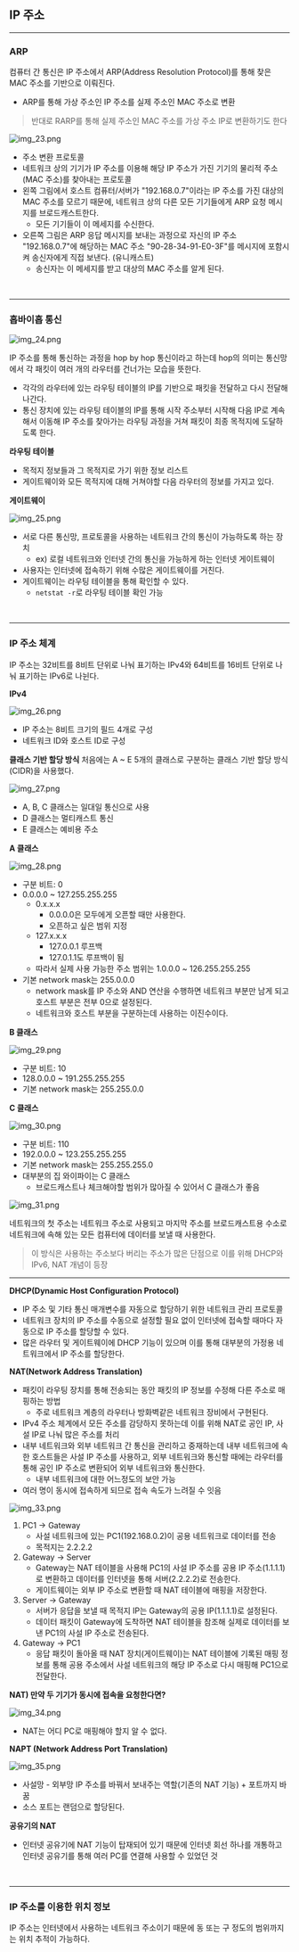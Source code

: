 
## IP 주소

---

### ARP

컴퓨터 간 통신은 IP 주소에서 ARP(Address Resolution Protocol)를 통해 찾은 MAC 주소를 기반으로 이뤄진다.
- ARP를 통해 가상 주소인 IP 주소를 실제 주소인 MAC 주소로 변환

> 반대로 RARP를 통해 실제 주소인 MAC 주소를 가상 주소 IP로 변환하기도 한다

![img_23.png](img_23.png)
- 주소 변환 프로토콜
- 네트워크 상의 기기가 IP 주소를 이용해 해당 IP 주소가 가진 기기의 물리적 주소(MAC 주소)를 찾아내는 프로토콜
- 왼쪽 그림에서 호스트 컴퓨터/서버가 "192.168.0.7"이라는 IP 주소를 가진 대상의 MAC 주소를 모르기 때문에, 네트워크 상의 다른 모든 기기들에게 ARP 요청 메시지를 브로드캐스트한다.
    - 모든 기기들이 이 메세지를 수신한다.
- 오른쪽 그림은 ARP 응답 메시지를 보내는 과정으로 자신의 IP 주소 "192.168.0.7"에 해당하는 MAC 주소 "90-28-34-91-E0-3F"를 메시지에 포함시켜 송신자에게 직접 보낸다. (유니캐스트)
    - 송신자는 이 메세지를 받고 대상의 MAC 주소를 알게 된다.


<br/>

---

### 홉바이홉 통신

![img_24.png](img_24.png)

IP 주소를 통해 통신하는 과정을 hop by hop 통신이라고 하는데 hop의 의미는 통신망에서 각 패킷이 여러 개의 라우터를 건너가는 모습을 뜻한다.
- 각각의 라우터에 있는 라우팅 테이블의 IP를 기반으로 패킷을 전달하고 다시 전달해나간다.
- 통신 장치에 있는 라우팅 테이블의 IP를 통해 시작 주소부터 시작해 다음 IP로 계속해서 이동해 IP 주소를 찾아가는 라우팅 과정을 거쳐 패킷이 최종 목적지에 도달하도록 한다.


**라우팅 테이블**
- 목적지 정보들과 그 목적지로 가기 위한 정보 리스트
- 게이트웨이와 모든 목적지에 대해 거쳐야할 다음 라우터의 정보를 가지고 있다.


**게이트웨이**

![img_25.png](img_25.png)

- 서로 다른 통신망, 프로토콜을 사용하는 네트워크 간의 통신이 가능하도록 하는 장치
  - ex) 로컬 네트워크와 인터넷 간의 통신을 가능하게 하는 인터넷 게이트웨이
- 사용자는 인터넷에 접속하기 위해 수많은 게이트웨이를 거친다.
- 게이트웨이는 라우팅 테이블을 통해 확인할 수 있다.
  - `netstat -r`로 라우팅 테이블 확인 가능


<br/>

---

### IP 주소 체계

IP 주소는 32비트를 8비트 단위로 나눠 표기하는 IPv4와 64비트를 16비트 단위로 나눠 표기하는 IPv6로 나뉜다.


**IPv4**

![img_26.png](img_26.png)

- IP 주소는 8비트 크기의 필드 4개로 구성
- 네트워크 ID와 호스트 ID로 구성

**클래스 기반 할당 방식**
처음에는 A ~ E 5개의 클래스로 구분하는 클래스 기반 할당 방식(CIDR)을 사용했다. 

![img_27.png](img_27.png)

- A, B, C 클래스는 일대일 통신으로 사용
- D 클래스는 멀티캐스트 통신
- E 클래스는 예비용 주소

**A 클래스**

![img_28.png](img_28.png)

- 구분 비트: 0
- 0.0.0.0 ~ 127.255.255.255
    - 0.x.x.x
        - 0.0.0.0은 모두에게 오픈할 때만 사용한다.
        - 오픈하고 싶은 범위 지정
    - 127.x.x.x
        - 127.0.0.1 루프백
        - 127.0.1.1도 루프백이 됨
    - 따라서 실제 사용 가능한 주소 범위는 1.0.0.0 ~ 126.255.255.255
- 기본 network mask는 255.0.0.0
    - network mask를 IP 주소와 AND 연산을 수행하면 네트워크 부분만 남게 되고 호스트 부분은 전부 0으로 설정된다.
    - 네트워크와 호스트 부분을 구분하는데 사용하는 이진수이다.

**B 클래스**

![img_29.png](img_29.png)

- 구분 비트: 10
- 128.0.0.0 ~ 191.255.255.255
- 기본 network mask는 255.255.0.0

**C 클래스**

![img_30.png](img_30.png)

- 구분 비트: 110
- 192.0.0.0 ~ 123.255.255.255
- 기본 network mask는 255.255.255.0
- 대부분의 집 와이파이는 C 클래스
    - 브로드캐스트나 체크해야할 범위가 많아질 수 있어서 C 클래스가 좋음


![img_31.png](img_31.png)

네트워크의 첫 주소는 네트워크 주소로 사용되고 마지막 주소를 브로드캐스트용 수소로 네트워크에 속해 있는 모든 컴퓨터에 데이터를 보낼 때 사용한다.

> 이 방식은 사용하는 주소보다 버리는 주소가 많은 단점으로 이를 위해 DHCP와 IPv6, NAT 개념이 등장

---

**DHCP(Dynamic Host Configuration Protocol)**
- IP 주소 및 기타 통신 매개변수를 자동으로 할당하기 위한 네트워크 관리 프로토콜
- 네트워크 장치의 IP 주소를 수동으로 설정할 필요 없이 인터넷에 접속할 때마다 자동으로 IP 주소를 할당할 수 있다.
- 많은 라우터 및 게이트웨이에 DHCP 기능이 있으며 이를 통해 대부분의 가정용 네트워크에서 IP 주소를 할당한다.

**NAT(Network Address Translation)**
- 패킷이 라우팅 장치를 통해 전송되는 동안 패킷의 IP 정보를 수정해 다른 주소로 매핑하는 방법
  - 주로 네트워크 계층의 라우터나 방화벽같은 네트워크 장비에서 구현된다.
- IPv4 주소 체계에서 모든 주소를 감당하지 못하는데 이를 위해 NAT로 공인 IP, 사설 IP로 나눠 많은 주소를 처리
- 내부 네트워크와 외부 네트워크 간 통신을 관리하고 중재하는데 내부 네트워크에 속한 호스트들은 사설 IP 주소를 사용하고, 외부 네트워크와 통신할 때에는 라우터를 통해 공인 IP 주소로 변환되어 외부 네트워크와 통신한다.
  - 내부 네트워크에 대한 어느정도의 보안 가능
- 여러 명이 동시에 접속하게 되므로 접속 속도가 느려질 수 잇음

![img_33.png](img_33.png)

1. PC1 → Gateway
    - 사설 네트워크에 있는 PC1(192.168.0.2)이 공용 네트워크로 데이터를 전송
    - 목적지는 2.2.2.2
2. Gateway → Server
    - Gateway는 NAT 테이블을 사용해 PC1의 사설 IP 주소를 공용 IP 주소(1.1.1.1)로 변환하고 데이터를 인터넷을 통해 서버(2.2.2.2)로 전송한다.
    - 게이트웨이는 외부 IP 주소로 변환할 때 NAT 테이블에 매핑을 저장한다.
3. Server → Gateway
    - 서버가 응답을 보낼 때 목적지 IP는 Gateway의 공용 IP(1.1.1.1)로 설정된다.
    - 데이터 패킷이 Gateway에 도착하면 NAT 테이블을 참조해 실제로 데이터를 보낸 PC1의 사설 IP 주소로 전송된다.
4. Gateway → PC1
    - 응답 패킷이 돌아올 때 NAT 장치(게이트웨이)는 NAT 테이블에 기록된 매핑 정보를 통해 공용 주소에서 사설 네트워크의 해당 IP 주소로 다시 매핑해 PC1으로 전달한다.

**NAT) 만약 두 기기가 동시에 접속을 요청한다면?**

![img_34.png](img_34.png)

- NAT는 어디 PC로 매핑해야 할지 알 수 없다.

**NAPT (Network Address Port Translation)**

![img_35.png](img_35.png)

- 사설망 - 외부망 IP 주소를 바꿔서 보내주는 역할(기존의 NAT 기능) + 포트까지 바꿈
- 소스 포트는 랜덤으로 할당된다.

**공유기의 NAT**
- 인터넷 공유기에 NAT 기능이 탑재되어 있기 때문에 인터넷 회선 하나를 개통하고 인터넷 공유기를 통해 여러 PC를 연결해 사용할 수 있었던 것

<br/>

---

### IP 주소를 이용한 위치 정보

IP 주소는 인터넷에서 사용하는 네트워크 주소이기 때문에 동 또는 구 정도의 범위까지는 위치 추적이 가능하다.


<br/>